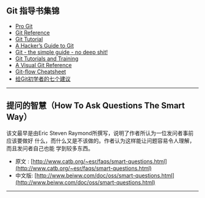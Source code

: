 <!-- 
.. title: Bookmark
.. slug: bookmark
.. date: 2014/06/11 15:22:25
.. tags: 
.. link: 
.. description: 
.. type: text
-->


## Git 指导书集锦

* [Pro Git](http://git-scm.com/book/zh)
* [Git Reference](http://gitref.org/index.html)
* [Git Tutorial](http://www.vogella.com/tutorials/Git/article.html)
* [A Hacker’s Guide to Git](http://wildlyinaccurate.com/a-hackers-guide-to-git)
* [Git - the simple guide - no deep shit!](http://rogerdudler.github.io/git-guide/index.zh.html)
* [Git Tutorials and Training](https://www.atlassian.com/git)
* [A Visual Git Reference](http://marklodato.github.io/visual-git-guide/index-zh-cn.html)
* [Git-flow Cheatsheet](http://danielkummer.github.io/git-flow-cheatsheet/index.zh_CN.html)
* [给Git初学者的七个建议](http://www.embeddedlinux.org.cn/html/xinshourumen/201310/30-2665.html)

---

## 提问的智慧（How To Ask Questions The Smart Way）

该文最早是由Eric Steven Raymond所撰写，说明了作者所认为一位发问者事前应该要做好
什么，而什么又是不该做的。作者认为这样能让问题容易令人理解，而且发问者自己也能
学到较多东西。

* 原文  : [http://www.catb.org/~esr/faqs/smart-questions.html](http://www.catb.org/~esr/faqs/smart-questions.html)
* 中文版: [http://www.beiww.com/doc/oss/smart-questions.html](http://www.beiww.com/doc/oss/smart-questions.html)

---


